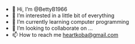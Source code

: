 - 👋 Hi, I’m @BettyB1966
- 👀 I’m interested in a little bit of everything
- 🌱 I’m currently learning computer programming
- 💞️ I’m looking to collaborate on ...
- 📫 How to reach me heartkoba@gmail.com

<!---
BettyB1966/BettyB1966 is a ✨ special ✨ repository because its `README.md` (this file) appears on your GitHub profile.
You can click the Preview link to take a look at your changes.
--->
